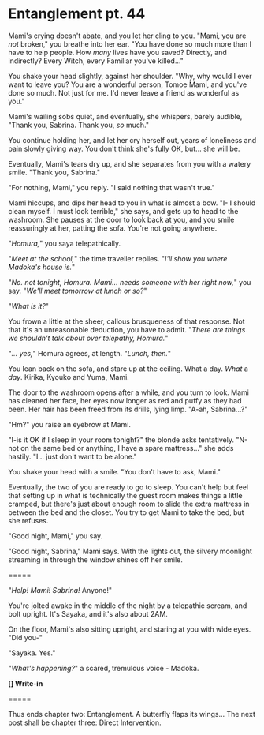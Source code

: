 # Entanglement pt. 44

Mami's crying doesn't abate, and you let her cling to you. "Mami, you are *not* broken," you breathe into her ear. "You have done so much more than I have to help people. How *many* lives have you saved? Directly, and indirectly? Every Witch, every Familiar you've killed..."

You shake your head slightly, against her shoulder. "Why, why would I ever want to leave you? You are a wonderful person, Tomoe Mami, and you've done so much. Not just for me. I'd never leave a friend as wonderful as you."

Mami's wailing sobs quiet, and eventually, she whispers, barely audible, "Thank you, Sabrina. Thank you, *so* much."

You continue holding her, and let her cry herself out, years of loneliness and pain slowly giving way. You don't think she's fully OK, but... she will be.

Eventually, Mami's tears dry up, and she separates from you with a watery smile. "Thank you, Sabrina."

"For nothing, Mami," you reply. "I said nothing that wasn't true."

Mami hiccups, and dips her head to you in what is almost a bow. "I- I should clean myself. I must look terrible," she says, and gets up to head to the washroom. She pauses at the door to look back at you, and you smile reassuringly at her, patting the sofa. You're not going anywhere.

"*Homura,*" you saya telepathically.

"*Meet at the school,*" the time traveller replies. "*I'll show you where Madoka's house is.*"

"*No. not tonight, Homura. Mami... needs someone with her right now,*" you say. "*We'll meet tomorrow at lunch or so?*"

"*What is it?*"

You frown a little at the sheer, callous brusqueness of that response. Not that it's an unreasonable deduction, you have to admit. "*There are things we shouldn't talk about over telepathy, Homura.*"

"*... yes,*" Homura agrees, at length. "*Lunch, then.*"

You lean back on the sofa, and stare up at the ceiling. What a day. *What* a *day*. Kirika, Kyouko and Yuma, Mami.

The door to the washroom opens after a while, and you turn to look. Mami has cleaned her face, her eyes now longer as red and puffy as they had been. Her hair has been freed from its drills, lying limp. "A-ah, Sabrina...?"

"Hm?" you raise an eyebrow at Mami.

"I-is it OK if I sleep in your room tonight?" the blonde asks tentatively. "N-not on the same bed or anything, I have a spare mattress..." she adds hastily. "I... just don't want to be alone."

You shake your head with a smile. "You don't have to ask, Mami."

Eventually, the two of you are ready to go to sleep. You can't help but feel that setting up in what is technically the guest room makes things a little cramped, but there's just about enough room to slide the extra mattress in between the bed and the closet. You try to get Mami to take the bed, but she refuses.

"Good night, Mami," you say.

"Good night, Sabrina," Mami says. With the lights out, the silvery moonlight streaming in through the window shines off her smile.

\=====​

"*Help! Mami! Sabrina!* Anyone!"

You're jolted awake in the middle of the night by a telepathic scream, and bolt upright. It's Sayaka, and it's also about 2AM.

On the floor, Mami's also sitting upright, and staring at you with wide eyes. "Did you-"

"Sayaka. Yes."

"*What's happening?*" a scared, tremulous voice - Madoka.

**\[] Write-in**

\=====​

Thus ends chapter two: Entanglement.
A butterfly flaps its wings...
The next post shall be chapter three: Direct Intervention.
